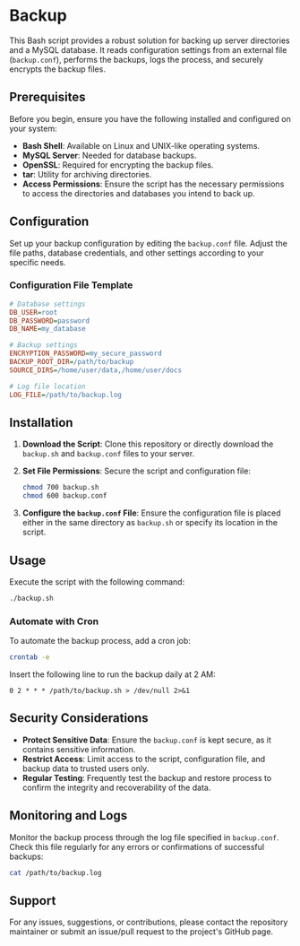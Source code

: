 # Backup

This Bash script provides a robust solution for backing up server directories and a MySQL database. It reads configuration settings from an external file (`backup.conf`), performs the backups, logs the process, and securely encrypts the backup files.

## Prerequisites

Before you begin, ensure you have the following installed and configured on your system:
- **Bash Shell**: Available on Linux and UNIX-like operating systems.
- **MySQL Server**: Needed for database backups.
- **OpenSSL**: Required for encrypting the backup files.
- **tar**: Utility for archiving directories.
- **Access Permissions**: Ensure the script has the necessary permissions to access the directories and databases you intend to back up.

## Configuration

Set up your backup configuration by editing the `backup.conf` file. Adjust the file paths, database credentials, and other settings according to your specific needs.

### Configuration File Template

```ini
# Database settings
DB_USER=root
DB_PASSWORD=password
DB_NAME=my_database

# Backup settings
ENCRYPTION_PASSWORD=my_secure_password
BACKUP_ROOT_DIR=/path/to/backup
SOURCE_DIRS=/home/user/data,/home/user/docs

# Log file location
LOG_FILE=/path/to/backup.log
```

## Installation

1. **Download the Script**: Clone this repository or directly download the `backup.sh` and `backup.conf` files to your server.

2. **Set File Permissions**: Secure the script and configuration file:
   ```bash
   chmod 700 backup.sh
   chmod 600 backup.conf
   ```

3. **Configure the `backup.conf` File**: Ensure the configuration file is placed either in the same directory as `backup.sh` or specify its location in the script.

## Usage

Execute the script with the following command:

```bash
./backup.sh
```

### Automate with Cron

To automate the backup process, add a cron job:

```bash
crontab -e
```

Insert the following line to run the backup daily at 2 AM:

```cron
0 2 * * * /path/to/backup.sh > /dev/null 2>&1
```

## Security Considerations

- **Protect Sensitive Data**: Ensure the `backup.conf` is kept secure, as it contains sensitive information.
- **Restrict Access**: Limit access to the script, configuration file, and backup data to trusted users only.
- **Regular Testing**: Frequently test the backup and restore process to confirm the integrity and recoverability of the data.

## Monitoring and Logs

Monitor the backup process through the log file specified in `backup.conf`. Check this file regularly for any errors or confirmations of successful backups:

```bash
cat /path/to/backup.log
```

## Support

For any issues, suggestions, or contributions, please contact the repository maintainer or submit an issue/pull request to the project's GitHub page.
